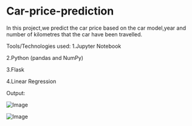 # Car-price-prediction

In this project,we predict the car price based on the car model,year and number of kilometres that the car have been travelled.

Tools/Technologies used:
1.Jupyter Notebook

2.Python (pandas and NumPy)

3.Flask

4.Linear Regression

Output:

![Image](https://github.com/Swarupa567/Car-price-prediction-End-to-End-application/blob/main/demo1.PNG)

![Image](https://github.com/Swarupa567/Car-price-prediction-End-to-End-application/blob/main/demo%202.PNG)
